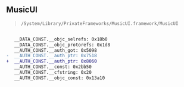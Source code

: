 ## MusicUI

> `/System/Library/PrivateFrameworks/MusicUI.framework/MusicUI`

```diff

   __DATA_CONST.__objc_selrefs: 0x18b0
   __DATA_CONST.__objc_protorefs: 0x1d8
   __AUTH_CONST.__auth_got: 0x5098
-  __AUTH_CONST.__auth_ptr: 0x7518
+  __AUTH_CONST.__auth_ptr: 0x8060
   __AUTH_CONST.__const: 0x2bb50
   __AUTH_CONST.__cfstring: 0x20
   __AUTH_CONST.__objc_const: 0x13a10

```
